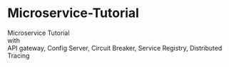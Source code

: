 # Microservice-Tutorial
Microservice Tutorial   
with    
API gateway, Config Server, Circuit Breaker, Service Registry, Distributed Tracing

